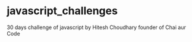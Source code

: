 # javascript_challenges
30 days challenge of javascript by Hitesh Choudhary founder of Chai aur Code
